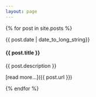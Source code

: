 ```yaml
---
layout: page
---
```



{% for post in site.posts %}

{{ post.date  | date_to_long_string}}
#### {{ post.title }}
{{ post.description }}

[read more...]({{ post.url }}) 

{% endfor %}


